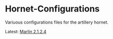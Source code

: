 # Hornet-Configurations

Variuous configurations files for the artillery hornet.

Latest: [Marlin 2.1.2.4](Marlin/Marlin-2.1.2.4-hornetMOD/README.md)
